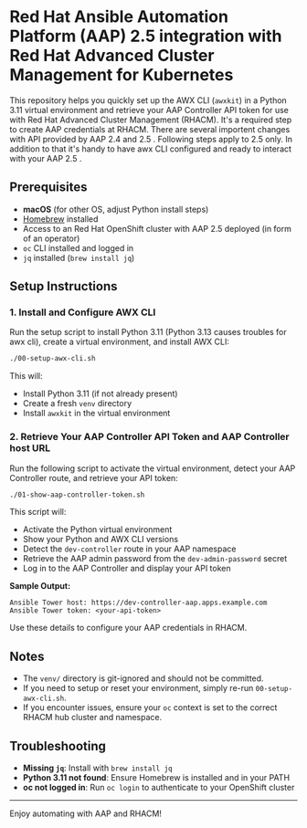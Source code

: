 # Red Hat Ansible Automation Platform (AAP) 2.5 integration with Red Hat Advanced Cluster Management for Kubernetes

This repository helps you quickly set up the AWX CLI (`awxkit`) in a Python 3.11 virtual environment and retrieve your AAP Controller API token for use with Red Hat Advanced Cluster Management (RHACM). It's a required step to create AAP credentials at RHACM.
There are several importent changes with API provided by AAP 2.4 and 2.5 . Following steps apply to 2.5 only.
In addition to that it's handy to have awx CLI configured and ready to interact with your AAP 2.5 .

## Prerequisites

- **macOS** (for other OS, adjust Python install steps)
- [Homebrew](https://brew.sh/) installed
- Access to an Red Hat OpenShift cluster with AAP 2.5 deployed (in form of an operator)
- `oc` CLI installed and logged in
- `jq` installed (`brew install jq`)

## Setup Instructions

### 1. Install and Configure AWX CLI

Run the setup script to install Python 3.11 (Python 3.13 causes troubles for awx cli), create a virtual environment, and install AWX CLI:

```bash
./00-setup-awx-cli.sh
```

This will:
- Install Python 3.11 (if not already present)
- Create a fresh `venv` directory
- Install `awxkit` in the virtual environment

### 2. Retrieve Your AAP Controller API Token and AAP Controller host URL

Run the following script to activate the virtual environment, detect your AAP Controller route, and retrieve your API token:

```bash
./01-show-aap-controller-token.sh
```

This script will:
- Activate the Python virtual environment
- Show your Python and AWX CLI versions
- Detect the `dev-controller` route in your AAP namespace
- Retrieve the AAP admin password from the `dev-admin-password` secret
- Log in to the AAP Controller and display your API token

**Sample Output:**
```
Ansible Tower host: https://dev-controller-aap.apps.example.com
Ansible Tower token: <your-api-token>
```

Use these details to configure your AAP credentials in RHACM.

## Notes

- The `venv/` directory is git-ignored and should not be committed.
- If you need to setup or reset your environment, simply re-run `00-setup-awx-cli.sh`.
- If you encounter issues, ensure your `oc` context is set to the correct RHACM hub cluster and namespace.

## Troubleshooting

- **Missing `jq`**: Install with `brew install jq`
- **Python 3.11 not found**: Ensure Homebrew is installed and in your PATH
- **oc not logged in**: Run `oc login` to authenticate to your OpenShift cluster

---

Enjoy automating with AAP and RHACM!
